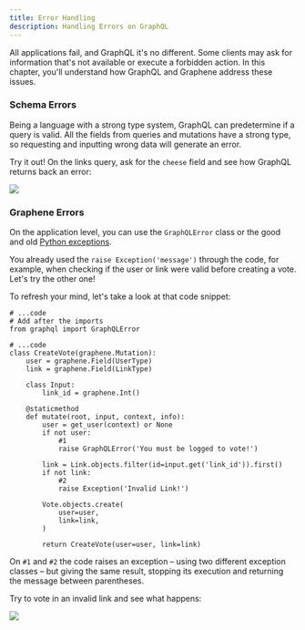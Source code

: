```yaml
---
title: Error Handling
description: Handling Errors on GraphQL
---
```


All applications fail, and GraphQL it's no different. Some clients may ask for information that's not available or execute a forbidden action. In this chapter, you'll understand how GraphQL and Graphene address these issues.

### Schema Errors
Being a language with a strong type system, GraphQL can predetermine if a query is valid. All the fields from queries and mutations have a strong type, so requesting and inputting wrong data will generate an error.

Try it out! On the links query, ask for the `cheese` field and see how GraphQL returns back an error:

![](http://i.imgur.com/9F0jCC7.png)

### Graphene Errors
On the application level, you can use the `GraphQLError` class or the good and old [Python exceptions](https://docs.python.org/3/tutorial/errors.html).

You already used the `raise Exception('message')` through the code, for example, when checking if the user or link were valid before creating a vote. Let's try the other one!

<Instruction>

To refresh your mind, let's take a look at that code snippet:

```python(path=".../graphql-python/hackernews/links/schema.py")
# ...code
# Add after the imports
from graphql import GraphQLError

# ...code
class CreateVote(graphene.Mutation):
    user = graphene.Field(UserType)
    link = graphene.Field(LinkType)

    class Input:
        link_id = graphene.Int()

    @staticmethod
    def mutate(root, input, context, info):
        user = get_user(context) or None
        if not user:
            #1
            raise GraphQLError('You must be logged to vote!')

        link = Link.objects.filter(id=input.get('link_id')).first()
        if not link:
            #2
            raise Exception('Invalid Link!')

        Vote.objects.create(
            user=user,
            link=link,
        )

        return CreateVote(user=user, link=link)
```

</Instruction>

On `#1` and `#2` the code raises an exception – using two different exception classes – but giving the same result, stopping its execution and returning the message between parentheses.

Try to vote in an invalid link and see what happens:

![](http://i.imgur.com/8L4eP3J.png)
